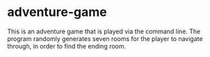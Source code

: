 # adventure-game

This is an adventure game that is played via the command line. The program randomly generates seven rooms for the player to navigate through,
in order to find the ending room. 
